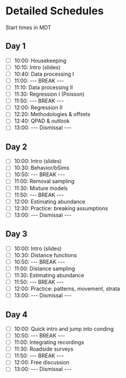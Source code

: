 # Detailed Schedules

Start times in MDT

## Day 1

- [ ] 10:00: Housekeeping
- [ ] 10:10: Intro (slides)
- [ ] 10:40: Data processing I
- [ ] 11:00: --- BREAK ---
- [ ] 11:10: Data processing II
- [ ] 11:30: Regression I (Poisson)
- [ ] 11:50: --- BREAK ---
- [ ] 12:00: Regression II
- [ ] 12:20: Methodologies & offsets
- [ ] 12:40: QPAD & outlook
- [ ] 13:00: --- Dismissal ---

## Day 2

- [ ] 10:00: Intro (slides)
- [ ] 10:30: Behavior/bSims
- [ ] 10:50: --- BREAK ---
- [ ] 11:00: Removal sampling
- [ ] 11:30: Mixture models
- [ ] 11:50: --- BREAK ---
- [ ] 12:00: Estimating abundance
- [ ] 12:30: Practice: breaking assumptions
- [ ] 13:00: --- Dismissal ---

## Day 3

- [ ] 10:00: Intro (slides)
- [ ] 10:30: Distance functions
- [ ] 10:50: --- BREAK ---
- [ ] 11:00: Distance sampling
- [ ] 11:30: Estimating abundance
- [ ] 11:50: --- BREAK ---
- [ ] 12:00: Practice: patterns, movement, strata
- [ ] 13:00: --- Dismissal ---

## Day 4

- [ ] 10:00: Quick intro and jump into conding
- [ ] 10:50: --- BREAK ---
- [ ] 11:00: Integrating recordings
- [ ] 11:30: Roadside surveys
- [ ] 11:50: --- BREAK ---
- [ ] 12:00: Free discussion
- [ ] 13:00: --- Dismissal ---
